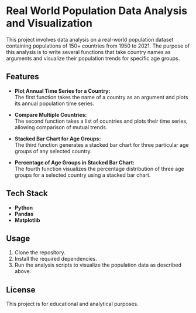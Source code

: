 # Real World Population Data Analysis and Visualization

This project involves data analysis on a real-world population dataset containing populations of 150+ countries from 1950 to 2021. The purpose of this analysis is to write several functions that take country names as arguments and visualize their population trends for specific age groups.

## Features

- **Plot Annual Time Series for a Country:**  
  The first function takes the name of a country as an argument and plots its annual population time series.

- **Compare Multiple Countries:**  
  The second function takes a list of countries and plots their time series, allowing comparison of mutual trends.

- **Stacked Bar Chart for Age Groups:**  
  The third function generates a stacked bar chart for three particular age groups of any selected country.

- **Percentage of Age Groups in Stacked Bar Chart:**  
  The fourth function visualizes the percentage distribution of three age groups for a selected country using a stacked bar chart.

## Tech Stack

- **Python**
- **Pandas**
- **Matplotlib**

## Usage

1. Clone the repository.
2. Install the required dependencies.
3. Run the analysis scripts to visualize the population data as described above.

## License

This project is for educational and analytical purposes.
